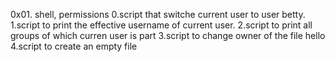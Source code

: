 0x01. shell, permissions
0.script that switche current user to user betty.
1.script to print the effective username of current user.
2.script to print all groups of which curren user is part
3.script to change owner of the file hello
4.script to create an empty file

